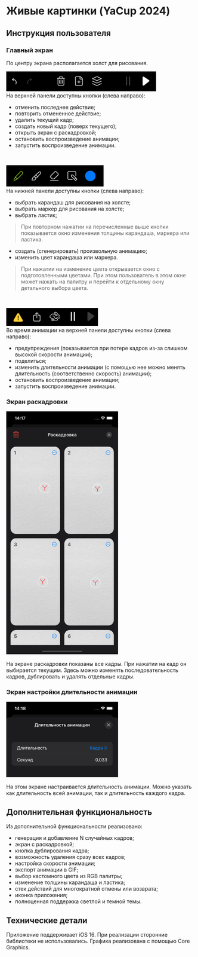 # Живые картинки (YaCup 2024)
## Инструкция пользователя

### Главный экран
По центру экрана располагается холст для рисования.

![top-panel](./media/top-panel.png)  
На верхней панели доступны кнопки (слева направо):
- отменить последнее действие;
- повторить отмененное действие;
- удалить текущий кадр;
- создать новый кадр (поверх текущего);
- открыть экран с раскадровкой;
- остановить воспроизведение анимации;
- запустить воспроизведение анимации.
<br>

![bottom-panel](./media/bottom-panel.png)  
На нижней панели доступны кнопки (слева направо):
- выбрать карандаш для рисования на холсте;
- выбрать маркер для рисования на холсте;
- выбрать ластик;
> При повторном нажатии на перечисленные выше кнопки показывается окно изменения толщины карандаша, маркера или ластика.
- создать (сгенерировать) произвольную анимацию;
- изменить цвет карандаша или маркера.
> При нажатии на изменение цвета открывается окно с подготовленными цветами. При этом пользователь в этом окне может нажать на палитру и перейти к отдельному окну детального выбора цвета.
<br>

![top-panel-animation](./media/top-panel-animation.png)  
Во время анимации на верхней панели доступны кнопки (слева направо):
- предупреждения (показывается при потере кадров из-за слишком высокой скорости анимации);
- поделиться;
- изменить длительности анимации (с помощью нее можно менять длительность (соответственно скорость) анимации);
- остановить воспроизведение анимации;
- запустить воспроизведение анимации.

### Экран раскадровки
<img src="./media/animatic.png" alt="animatic" width="300"/>

На экране раскадровки показаны все кадры. При нажатии на кадр он выбирается текущим.
Здесь можно изменять последовательность кадров, дублировать и удалять отдельные кадры.

### Экран настройки длительности анимации
<img src="./media/animation-duration.png" alt="animation-duration" width="300"/>

На этом экране настраивается длительность анимации. Можно указать как длительность всей анимации, так и длительность каждого кадра.

## Дополнительная функциональность
Из дополнительной функциональности реализовано:
- генерация и добавление N случайных кадров;
- экран с раскадровкой;
- кнопка дублирования кадра;
- возможность удаления сразу всех кадров;
- настройка скорости анимации;
- экспорт анимации в GIF;
- выбор кастомного цвета из RGB палитры;
- изменение толщины карандаща и ластика;
- стек действий для многократной отмены или возврата;
- иконка приложения;
- полноценная поддержка светлой и темной темы. 

## Технические детали
Приложение поддерживает iOS 16. При реализации сторонние библиотеки не использовались. Графика реализована с помощью Core Graphics.
